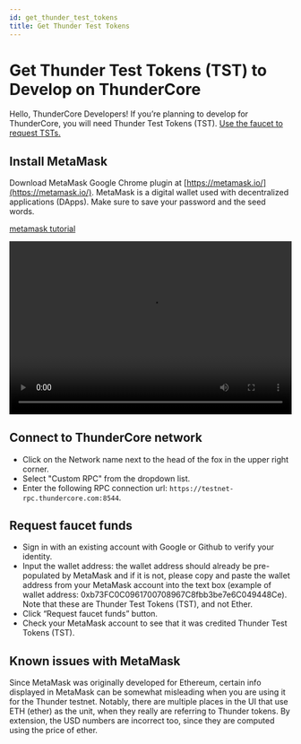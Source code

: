 ```yaml
---
id: get_thunder_test_tokens
title: Get Thunder Test Tokens
---
```


# Get Thunder Test Tokens (TST) to Develop on ThunderCore
Hello, ThunderCore Developers!
If you’re planning to develop for ThunderCore, you will need Thunder Test Tokens (TST).
[Use the faucet to request TSTs.](https://faucet.thundercore.com/)

## Install MetaMask
Download MetaMask Google Chrome plugin at [https://metamask.io/](https://metamask.io/). MetaMask is a digital wallet used with decentralized applications (DApps). Make sure to save your password and the seed words.

[metamask tutorial](https://dls7rxd829s2x.cloudfront.net/data/f/60c543bf.mp4 ':include :type=video controls width=100%')

<div style="position: relative; padding-bottom: 56.25%; /* 16:9 */ padding-top: 25px; height: 0;">
    <video style="position: absolute; top: 0; left: 0; width: 100%; height: 100%;" controls>
      <source src="https://dls7rxd829s2x.cloudfront.net/data/f/60c543bf.mp4" type="video/mp4">
      <source src="https://dls7rxd829s2x.cloudfront.net/data/f/60c543bf.mp4" type="video/ogg">
      Your browser does not support HTML5 video.
    </video>
</div>


## Connect to ThunderCore network
- Click on the Network name next to the head of the fox in the upper right corner.
- Select "Custom RPC" from the dropdown list.
- Enter the following RPC connection url: `https://testnet-rpc.thundercore.com:8544`.

## Request faucet funds
- Sign in with an existing account with Google or Github to verify your identity.
- Input the wallet address: the wallet address should already be pre-populated by MetaMask and if it is not, please copy and paste the wallet address from your MetaMask account into the text box (example of wallet address:  0xb73FC0C0961700708967C8fbb3be7e6C049448Ce). Note that these are Thunder Test Tokens (TST), and not Ether.
- Click “Request faucet funds” button.
- Check your MetaMask account to see that it was credited Thunder Test Tokens (TST).

## Known issues with MetaMask
Since MetaMask was originally developed for Ethereum, certain info displayed in MetaMask can be somewhat misleading when you are using it for the Thunder testnet. Notably, there are multiple places in the UI that use ETH (ether) as the unit, when they really are referring to Thunder tokens. By extension, the USD numbers are incorrect too, since they are computed using the price of ether.
